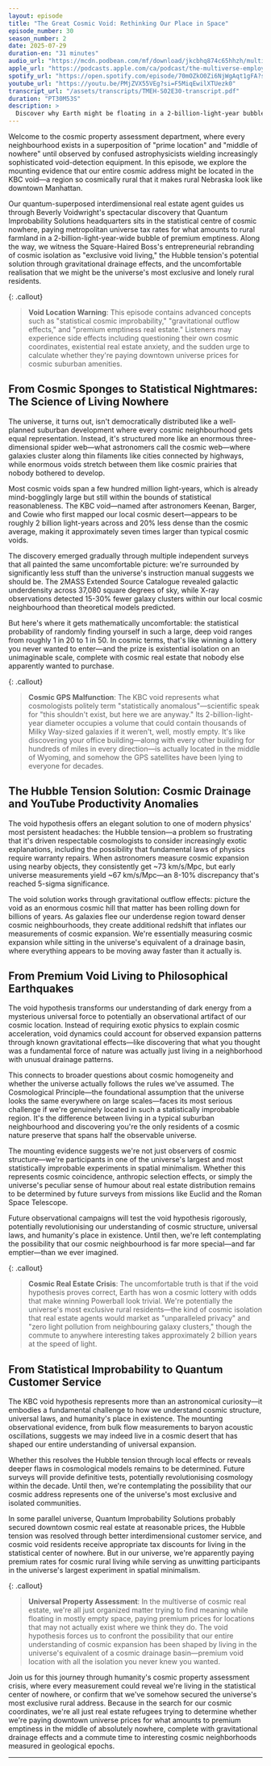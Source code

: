```yaml
---
layout: episode
title: "The Great Cosmic Void: Rethinking Our Place in Space"
episode_number: 30
season_number: 2
date: 2025-07-29
duration-en: "31 minutes"
audio_url: "https://mcdn.podbean.com/mf/download/jkcbhq874c65hhzh/multiverse-employee-handbook-s02e30-the-great-cosmic-void-rethinking-our-place-in-space.mp3"
apple_url: "https://podcasts.apple.com/ca/podcast/the-multiverse-employee-handbook/id1764134739?i=1000719605115"
spotify_url: "https://open.spotify.com/episode/70mOZkO0Zi6NjWgAqt1gFA?si=AYNtp4XKTIiO-vnhD0UCEg"
youtube_url: "https://youtu.be/PMjZVX55VEg?si=F5MiqEwilXTUezk0"
transcript_url: "/assets/transcripts/TMEH-S02E30-transcript.pdf"
duration: "PT30M53S"
description: >
  Discover why Earth might be floating in a 2-billion-light-year bubble of cosmic nothingness—the universe's equivalent of premium rural real estate nobody wanted. This cosmic isolation could solve physics' biggest headache while making us statistically improbable cosmic lottery winners. Meanwhile, Quantum Improbability Solutions markets this as "exclusive void living" and raises everyone's rent anyway.
---
```


Welcome to the cosmic property assessment department, where every neighbourhood exists in a superposition of "prime location" and "middle of nowhere" until observed by confused astrophysicists wielding increasingly sophisticated void-detection equipment. In this episode, we explore the mounting evidence that our entire cosmic address might be located in the KBC void—a region so cosmically rural that it makes rural Nebraska look like downtown Manhattan.

Our quantum-superposed interdimensional real estate agent guides us through Beverly Voidwright's spectacular discovery that Quantum Improbability Solutions headquarters sits in the statistical centre of cosmic nowhere, paying metropolitan universe tax rates for what amounts to rural farmland in a 2-billion-light-year-wide bubble of premium emptiness. Along the way, we witness the Square-Haired Boss's entrepreneurial rebranding of cosmic isolation as "exclusive void living," the Hubble tension's potential solution through gravitational drainage effects, and the uncomfortable realisation that we might be the universe's most exclusive and lonely rural residents.

{: .callout}
> **Void Location Warning**: This episode contains advanced concepts such as "statistical cosmic improbability," "gravitational outflow effects," and "premium emptiness real estate." Listeners may experience side effects including questioning their own cosmic coordinates, existential real estate anxiety, and the sudden urge to calculate whether they're paying downtown universe prices for cosmic suburban amenities.

## From Cosmic Sponges to Statistical Nightmares: The Science of Living Nowhere

The universe, it turns out, isn't democratically distributed like a well-planned suburban development where every cosmic neighbourhood gets equal representation. Instead, it's structured more like an enormous three-dimensional spider web—what astronomers call the cosmic web—where galaxies cluster along thin filaments like cities connected by highways, while enormous voids stretch between them like cosmic prairies that nobody bothered to develop.

Most cosmic voids span a few hundred million light-years, which is already mind-bogglingly large but still within the bounds of statistical reasonableness. The KBC void—named after astronomers Keenan, Barger, and Cowie who first mapped our local cosmic desert—appears to be roughly 2 billion light-years across and 20% less dense than the cosmic average, making it approximately seven times larger than typical cosmic voids.

The discovery emerged gradually through multiple independent surveys that all painted the same uncomfortable picture: we're surrounded by significantly less stuff than the universe's instruction manual suggests we should be. The 2MASS Extended Source Catalogue revealed galactic underdensity across 37,080 square degrees of sky, while X-ray observations detected 15-30% fewer galaxy clusters within our local cosmic neighbourhood than theoretical models predicted.

But here's where it gets mathematically uncomfortable: the statistical probability of randomly finding yourself in such a large, deep void ranges from roughly 1 in 20 to 1 in 50. In cosmic terms, that's like winning a lottery you never wanted to enter—and the prize is existential isolation on an unimaginable scale, complete with cosmic real estate that nobody else apparently wanted to purchase.

{: .callout}
> **Cosmic GPS Malfunction**: The KBC void represents what cosmologists politely term "statistically anomalous"—scientific speak for "this shouldn't exist, but here we are anyway." Its 2-billion-light-year diameter occupies a volume that could contain thousands of Milky Way-sized galaxies if it weren't, well, mostly empty. It's like discovering your office building—along with every other building for hundreds of miles in every direction—is actually located in the middle of Wyoming, and somehow the GPS satellites have been lying to everyone for decades.

## The Hubble Tension Solution: Cosmic Drainage and YouTube Productivity Anomalies

The void hypothesis offers an elegant solution to one of modern physics' most persistent headaches: the Hubble tension—a problem so frustrating that it's driven respectable cosmologists to consider increasingly exotic explanations, including the possibility that fundamental laws of physics require warranty repairs. When astronomers measure cosmic expansion using nearby objects, they consistently get ~73 km/s/Mpc, but early universe measurements yield ~67 km/s/Mpc—an 8-10% discrepancy that's reached 5-sigma significance.

The void solution works through gravitational outflow effects: picture the void as an enormous cosmic hill that matter has been rolling down for billions of years. As galaxies flee our underdense region toward denser cosmic neighbourhoods, they create additional redshift that inflates our measurements of cosmic expansion. We're essentially measuring cosmic expansion while sitting in the universe's equivalent of a drainage basin, where everything appears to be moving away faster than it actually is.

## From Premium Void Living to Philosophical Earthquakes

The void hypothesis transforms our understanding of dark energy from a mysterious universal force to potentially an observational artifact of our cosmic location. Instead of requiring exotic physics to explain cosmic acceleration, void dynamics could account for observed expansion patterns through known gravitational effects—like discovering that what you thought was a fundamental force of nature was actually just living in a neighborhood with unusual drainage patterns.

This connects to broader questions about cosmic homogeneity and whether the universe actually follows the rules we've assumed. The Cosmological Principle—the foundational assumption that the universe looks the same everywhere on large scales—faces its most serious challenge if we're genuinely located in such a statistically improbable region. It's the difference between living in a typical suburban neighbourhood and discovering you're the only residents of a cosmic nature preserve that spans half the observable universe.

The mounting evidence suggests we're not just observers of cosmic structure—we're participants in one of the universe's largest and most statistically improbable experiments in spatial minimalism. Whether this represents cosmic coincidence, anthropic selection effects, or simply the universe's peculiar sense of humour about real estate distribution remains to be determined by future surveys from missions like Euclid and the Roman Space Telescope.

Future observational campaigns will test the void hypothesis rigorously, potentially revolutionising our understanding of cosmic structure, universal laws, and humanity's place in existence. Until then, we're left contemplating the possibility that our cosmic neighbourhood is far more special—and far emptier—than we ever imagined.

{: .callout}
> **Cosmic Real Estate Crisis**: The uncomfortable truth is that if the void hypothesis proves correct, Earth has won a cosmic lottery with odds that make winning Powerball look trivial. We're potentially the universe's most exclusive rural residents—the kind of cosmic isolation that real estate agents would market as "unparalleled privacy" and "zero light pollution from neighbouring galaxy clusters," though the commute to anywhere interesting takes approximately 2 billion years at the speed of light.

## From Statistical Improbability to Quantum Customer Service

The KBC void hypothesis represents more than an astronomical curiosity—it embodies a fundamental challenge to how we understand cosmic structure, universal laws, and humanity's place in existence. The mounting observational evidence, from bulk flow measurements to baryon acoustic oscillations, suggests we may indeed live in a cosmic desert that has shaped our entire understanding of universal expansion.

Whether this resolves the Hubble tension through local effects or reveals deeper flaws in cosmological models remains to be determined. Future surveys will provide definitive tests, potentially revolutionising cosmology within the decade. Until then, we're contemplating the possibility that our cosmic address represents one of the universe's most exclusive and isolated communities.

In some parallel universe, Quantum Improbability Solutions probably secured downtown cosmic real estate at reasonable prices, the Hubble tension was resolved through better interdimensional customer service, and cosmic void residents receive appropriate tax discounts for living in the statistical center of nowhere. But in our universe, we're apparently paying premium rates for cosmic rural living while serving as unwitting participants in the universe's largest experiment in spatial minimalism.

{: .callout}
> **Universal Property Assessment**: In the multiverse of cosmic real estate, we're all just organized matter trying to find meaning while floating in mostly empty space, paying premium prices for locations that may not actually exist where we think they do. The void hypothesis forces us to confront the possibility that our entire understanding of cosmic expansion has been shaped by living in the universe's equivalent of a cosmic drainage basin—premium void location with all the isolation you never knew you wanted.

Join us for this journey through humanity's cosmic property assessment crisis, where every measurement could reveal we're living in the statistical center of nowhere, or confirm that we've somehow secured the universe's most exclusive rural address. Because in the search for our cosmic coordinates, we're all just real estate refugees trying to determine whether we're paying downtown universe prices for what amounts to premium emptiness in the middle of absolutely nowhere, complete with gravitational drainage effects and a commute time to interesting cosmic neighborhoods measured in geological epochs.

---
